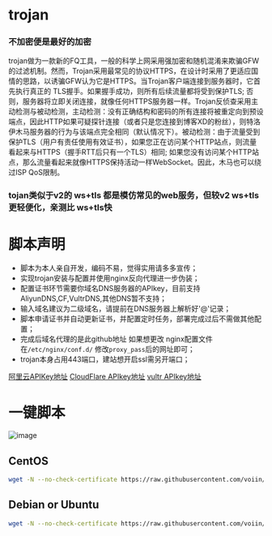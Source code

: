 # trojan
### 不加密便是最好的加密
trojan做为一款新的FQ工具，一般的科学上网采用强加密和随机混淆来欺骗GFW的过滤机制。然而，Trojan采用最常见的协议HTTPS，在设计时采用了更适应国情的思路，以诱骗GFW认为它是HTTPS。当Trojan客户端连接到服务器时，它首先执行真正的 TLS握手。如果握手成功，则所有后续流量都将受到保护TLS; 否则，服务器将立即关闭连接，就像任何HTTPS服务器一样。Trojan反侦查采用主动检测与被动检测，主动检测：没有正确结构和密码的所有连接将被重定向到预设端点，因此HTTP如果可疑探针连接（或者只是您连接到博客XD的粉丝），则特洛伊木马服务器的行为与该端点完全相同（默认情况下）。被动检测：由于流量受到保护TLS（用户有责任使用有效证书），如果您正在访问某个HTTP站点，则流量看起来与HTTPS（握手RTT后只有一个TLS）相同; 如果您没有访问某个HTTP站点，那么流量看起来就像HTTPS保持活动一样WebSocket。因此，木马也可以绕过ISP QoS限制。

### tojan类似于v2的 ws+tls 都是模仿常见的web服务，但较v2 ws+tls更轻便化，亲测比 ws+tls快

# 脚本声明
- 脚本为本人亲自开发，编码不易，觉得实用请多多宣传；
- 实现trojan安装与配置并使用nginx反向代理进一步伪装；
- 配置证书环节需要你域名DNS服务器的APIkey，目前支持AliyunDNS,CF,VultrDNS,其他DNS暂不支持；
- 输入域名建议为二级域名，请提前在DNS服务器上解析好'@'记录；
- 脚本申请证书并自动更新证书，并配置定时任务，部署完成过后不需做其他配置；
- 完成后域名代理的是此github地址 如果想更改 nginx配置文件在`/etc/nginx/conf.d/` 修改`proxy_pass`后的网址即可；
- trojan本身占用443端口，建站想开启ssl需另开端口；

[阿里云APIKey地址](https://usercenter.console.aliyun.com)      [CloudFlare APIkey地址](https://dash.cloudflare.com/efeb3f1f4b0940ed5c2bf595c05903b4/profile/api-tokens)      [vultr APIkey地址](https://my.vultr.com/settings/#settingsapi)

# 一键脚本

![image](https://github.com/voiin/trojan/blob/master/trojan.png)
## CentOS
```bash
wget -N --no-check-certificate https://raw.githubusercontent.com/voiin/trojan/master/install_trojan.sh && bash install_trojan.sh
```
## Debian or Ubuntu
```bash
wget -N --no-check-certificate https://raw.githubusercontent.com/voiin/trojan/master/install_trojan_de.sh && bash install_trojan_de.sh
```
